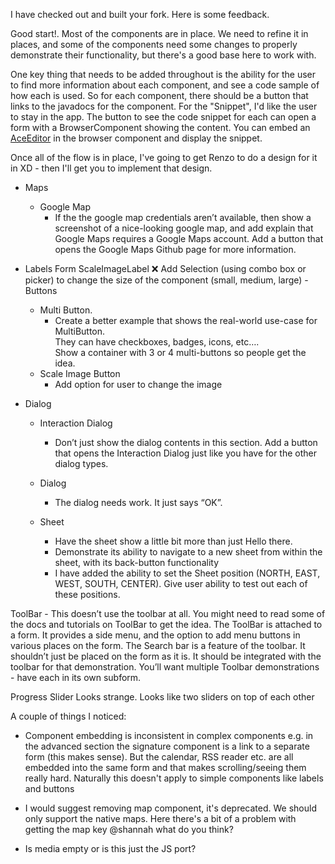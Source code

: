 I have checked out and built your fork.  Here is some feedback.

Good start!.  Most of the components are in place.  We need to refine it in places, and some of the components need some changes to properly demonstrate their functionality, but there's a good base here to work with.

One key thing that needs to be added throughout is the ability for the user to find more information about each component, and see a code sample of how each is used.  So for each component, there should be a button that links to the javadocs for the component.  For the "Snippet", I'd like the user to stay in the app.  The button to see the code snippet for each can open a form with a BrowserComponent showing the content.  You can embed an [AceEditor](https://ace.c9.io/) in the browser component and display the snippet.

Once all of the flow is in place, I've going to get Renzo to do a design for it in XD - then I'll get you to implement that design.

- Maps
	- Google Map
		- If the the google map credentials aren’t available, then show a screenshot of a nice-looking google map, and add explain that Google Maps requires a Google Maps account.  Add a button that opens  the Google Maps Github page for more information.	
- Labels Form
	ScaleImageLabel 
		❌ Add Selection (using combo box or picker) to change the size of the component (small, medium, large)
-Buttons
	- Multi Button.
	    - Create a better example that shows the real-world use-case for MultiButton.  
		    They can have checkboxes, badges, icons, etc….   
		    Show a container with 3 or 4 multi-buttons so people get the idea.
	- Scale Image Button
		- Add option for user to change the image
		
- Dialog

	- Interaction Dialog
		- Don’t just show the dialog contents in this section.  Add a button that opens the Interaction Dialog 
		    just like you have for the other dialog types.

	- Dialog
		- The dialog needs work.  It just says “OK”.   
	- Sheet
		- Have the sheet show a little bit more than just Hello there.
		- Demonstrate its ability to navigate to a new sheet from within the sheet, with its back-button 
		functionality
		- I have added the ability to set the Sheet position (NORTH, EAST, WEST, SOUTH, CENTER).  Give user 
		ability to test out each of these positions.

ToolBar
	-  This doesn’t use the toolbar at all.  You might need to read some of the docs and tutorials on 
	ToolBar to get the idea.  The ToolBar is attached to a form.  It provides a side menu, and the option to add menu buttons in various places on the form.   The Search bar is a feature of the toolbar.  It shouldn’t just be placed on the form as it is.  It should be integrated with the toolbar for that demonstration.  You’ll want multiple Toolbar demonstrations - have each in its own subform.

Progress 
    Slider Looks strange. Looks like two sliders on top of each other

A couple of things I noticed:

- Component embedding is inconsistent in complex components e.g. in the advanced section the signature component is a link to a separate form (this makes sense). But the calendar, RSS reader etc. are all embedded into the same form and that makes scrolling/seeing them really hard.
Naturally this doesn't apply to simple components like labels and buttons

- I would suggest removing map component, it's deprecated. We should only support the native maps. Here there's a bit of a problem with getting the map key @shannah what do you think?

- Is media empty or is this just the JS port?